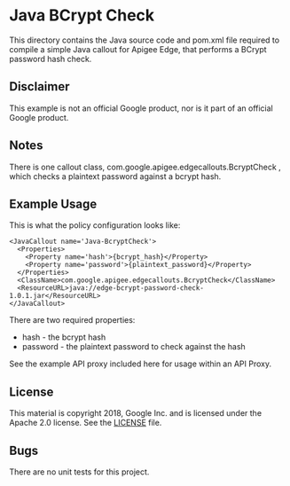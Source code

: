 # Java BCrypt Check

This directory contains the Java source code and pom.xml file required to
compile a simple Java callout for Apigee Edge, that performs a BCrypt password hash check.


## Disclaimer

This example is not an official Google product, nor is it part of an official Google product.


## Notes

There is one callout class, com.google.apigee.edgecallouts.BcryptCheck ,
which checks a plaintext password against a bcrypt hash.


## Example Usage

This is what the policy configuration looks like:

```
<JavaCallout name='Java-BcryptCheck'>
  <Properties>
    <Property name='hash'>{bcrypt_hash}</Property>
    <Property name='password'>{plaintext_password}</Property>
  </Properties>
  <ClassName>com.google.apigee.edgecallouts.BcryptCheck</ClassName>
  <ResourceURL>java://edge-bcrypt-password-check-1.0.1.jar</ResourceURL>
</JavaCallout>
```

There are two required properties:
* hash - the bcrypt hash
* password - the plaintext password to check against the hash


See the example API proxy included here for usage within an API Proxy.

## License

This material is copyright 2018, Google Inc.
and is licensed under the Apache 2.0 license. See the [LICENSE](LICENSE) file.


## Bugs

There are no unit tests for this project.
